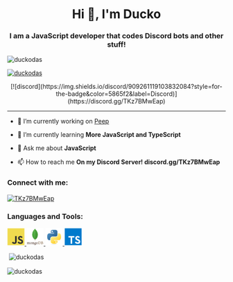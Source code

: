 <h1 align="center">Hi 👋, I'm Ducko</h1>
<h3 align="center">I am a JavaScript developer that codes Discord bots and other stuff!</h3>

<p align="left"> <img src="https://komarev.com/ghpvc/?username=duckodas&label=Profile%20views&color=0e75b6&style=flat" alt="duckodas" /> </p>

<p align="left"> <a href="https://github.com/ryo-ma/github-profile-trophy"><img src="https://github-profile-trophy.vercel.app/?username=duckodas" alt="duckodas" /></a> </p>

<div align="center">
[![discord](https://img.shields.io/discord/909261119103832084?style=for-the-badge&color=5865f2&label=Discord)](https://discord.gg/TKz7BMwEap)
</div>
<hr>

- 🔭 I’m currently working on [Peep](https://github.com/Peep-Official)

- 🌱 I’m currently learning **More JavaScript and TypeScript**

- 💬 Ask me about **JavaScript**

- 📫 How to reach me **On my Discord Server! discord.gg/TKz7BMwEap**

<h3 align="left">Connect with me:</h3>
<p align="left">
<a href="https://discord.gg/TKz7BMwEap" target="blank"><img align="center" src="https://raw.githubusercontent.com/rahuldkjain/github-profile-readme-generator/master/src/images/icons/Social/discord.svg" alt="TKz7BMwEap" height="30" width="40" /></a>
</p>

<h3 align="left">Languages and Tools:</h3>
<p align="left"> <a href="https://developer.mozilla.org/en-US/docs/Web/JavaScript" target="_blank" rel="noreferrer"> <img src="https://raw.githubusercontent.com/devicons/devicon/master/icons/javascript/javascript-original.svg" alt="javascript" width="40" height="40"/> </a> <a href="https://www.mongodb.com/" target="_blank" rel="noreferrer"> <img src="https://raw.githubusercontent.com/devicons/devicon/master/icons/mongodb/mongodb-original-wordmark.svg" alt="mongodb" width="40" height="40"/> </a> <a href="https://www.python.org" target="_blank" rel="noreferrer"> <img src="https://raw.githubusercontent.com/devicons/devicon/master/icons/python/python-original.svg" alt="python" width="40" height="40"/> </a> <a href="https://www.typescriptlang.org/" target="_blank" rel="noreferrer"> <img src="https://raw.githubusercontent.com/devicons/devicon/master/icons/typescript/typescript-original.svg" alt="typescript" width="40" height="40"/> </a> </p>

<p>&nbsp;<img align="center" src="https://github-readme-stats.vercel.app/api?username=duckodas&show_icons=true&locale=en" alt="duckodas" /></p>

<p><img align="center" src="https://github-readme-streak-stats.herokuapp.com/?user=duckodas&" alt="duckodas" /></p>
